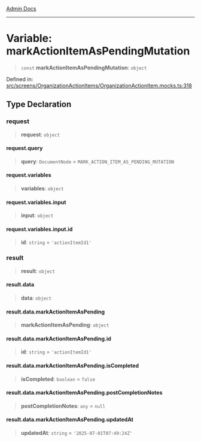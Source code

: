[Admin Docs](/)

***

# Variable: markActionItemAsPendingMutation

> `const` **markActionItemAsPendingMutation**: `object`

Defined in: [src/screens/OrganizationActionItems/OrganizationActionItem.mocks.ts:318](https://github.com/PalisadoesFoundation/talawa-admin/blob/main/src/screens/OrganizationActionItems/OrganizationActionItem.mocks.ts#L318)

## Type Declaration

### request

> **request**: `object`

#### request.query

> **query**: `DocumentNode` = `MARK_ACTION_ITEM_AS_PENDING_MUTATION`

#### request.variables

> **variables**: `object`

#### request.variables.input

> **input**: `object`

#### request.variables.input.id

> **id**: `string` = `'actionItemId1'`

### result

> **result**: `object`

#### result.data

> **data**: `object`

#### result.data.markActionItemAsPending

> **markActionItemAsPending**: `object`

#### result.data.markActionItemAsPending.id

> **id**: `string` = `'actionItemId1'`

#### result.data.markActionItemAsPending.isCompleted

> **isCompleted**: `boolean` = `false`

#### result.data.markActionItemAsPending.postCompletionNotes

> **postCompletionNotes**: `any` = `null`

#### result.data.markActionItemAsPending.updatedAt

> **updatedAt**: `string` = `'2025-07-01T07:49:24Z'`
